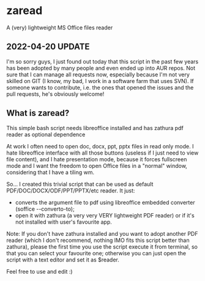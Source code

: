 # zaread

A (very) lightweight MS Office files reader

## 2022-04-20 UPDATE
I'm so sorry guys, I just found out today that this script in the past few years has been adopted by many people and even ended up into AUR repos. Not sure that I can manage all requests now, especially because I'm not very skilled on GIT (I know, my bad, I work in a software farm that uses SVN). If someone wants to contribute, i.e. the ones that opened the issues and the pull requests, he's obviously welcome!

## What is zaread?

This simple bash script needs libreoffice installed and has zathura pdf reader as optional dependence

At work I often need to open doc, docx, ppt, pptx files in read only mode. I hate libreoffice interface with all those buttons (useless if I just need to view file content), and I hate presentation mode, because it forces fullscreen mode and I want the freedom to open Office files in a "normal" window, considering that I have a tiling wm.

So... I created this trivial script that can be used as default PDF/DOC/DOCX/ODF/PPT/PPTX/etc reader. It just:
- converts the argument file to pdf using libreoffice embedded converter (soffice --converto-to);
- open it with zathura (a very very VERY lightweight PDF reader) or if it's not installed with user's favourite app.

Note: If you don't have zathura installed and you want to adopt another PDF reader (which I don't recommend, nothing IMO fits this script better than zathura), please the first time you use the script execute it from terminal, so that you can select your favourite one; otherwise you can just open the script with a text editor and set it as $reader.

Feel free to use and edit :)
